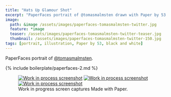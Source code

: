 ```yaml
---
title: "Hats Up Glamour Shot"
excerpt: "PaperFaces portrait of @tomasmalmsten drawn with Paper by 53 on an iPad."
image: 
  path: &image /assets/images/paperfaces-tomasmalmsten-twitter.jpg 
  feature: *image
  teaser: /assets/images/paperfaces-tomasmalmsten-twitter-teaser.jpg
  thumbnail: /assets/images/paperfaces-tomasmalmsten-twitter-150.jpg
tags: [portrait, illustration, Paper by 53, black and white]
---
```


PaperFaces portrait of [@tomasmalmsten](http://twitter.com/tomasmalmsten).

{% include boilerplate/paperfaces-2.md %}

<figure class="third">
  <a href="/assets/images/paperfaces-tomasmalmsten-process-1-lg.jpg"><img src="/assets/images/paperfaces-tomasmalmsten-process-1-600.jpg" alt="Work in process screenshot"></a>
  <a href="/assets/images/paperfaces-tomasmalmsten-process-2-lg.jpg"><img src="/assets/images/paperfaces-tomasmalmsten-process-2-600.jpg" alt="Work in process screenshot"></a>
  <a href="/assets/images/paperfaces-tomasmalmsten-process-3-lg.jpg"><img src="/assets/images/paperfaces-tomasmalmsten-process-3-600.jpg" alt="Work in process screenshot"></a>
  <figcaption>Work in progress screen captures Made with Paper.</figcaption>
</figure>
